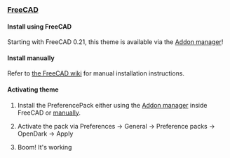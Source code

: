 ### [FreeCAD](https://www.freecadweb.org)

#### Install using FreeCAD

Starting with FreeCAD 0.21, this theme is available via the [Addon manager](https://wiki.freecadweb.org/Std_AddonMgr)!

#### Install manually

Refer to [the FreeCAD wiki](https://wiki.freecadweb.org/Preference_Packs#Distributing_a_pack) for manual installation instructions.

#### Activating theme

1. Install the PreferencePack either using the [Addon manager](https://wiki.freecadweb.org/Std_AddonMgr) inside FreeCAD or [manually](https://wiki.freecadweb.org/Preference_Packs#Distributing_a_pack).

2. Activate the pack via Preferences -> General -> Preference packs -> OpenDark -> Apply

3. Boom! It's working

